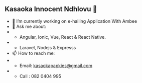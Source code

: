 ## Kasaoka Innocent Ndhlovu 👋

- 🔭 I’m currently working on e-hailing Application With Ambee
- 💬 Ask me about: 
-  * Angular, Ionic, Vue, React & React Native.
-  * Laravel, Nodejs & Expresss
- 📫 How to reach me:
-  * Email: kasaokapapkies@gmail.com
-  * Call : 082 0404 995


